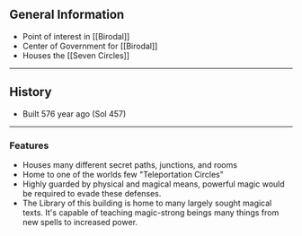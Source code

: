  ## General Information
- Point of interest in [[Birodal]]
- Center of Government for [[Birodal]]
- Houses the [[Seven Circles]]
---
## History
- Built 576 year ago (Sol 457)
---
### Features
- Houses many different secret paths, junctions, and rooms
- Home to one of the worlds few "Teleportation Circles"
- Highly guarded by physical and magical means, powerful magic would be required to evade these defenses.
- The Library of this building is home to many largely sought magical texts. It's capable of teaching magic-strong beings many things from new spells to increased power.